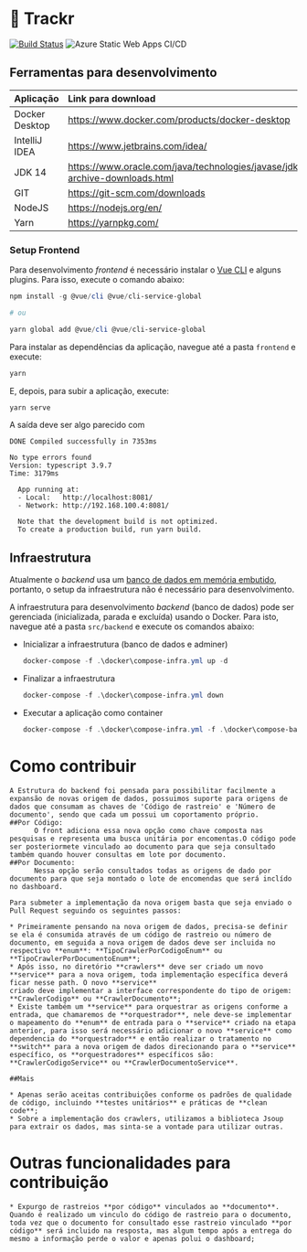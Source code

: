 # 🚚 Trackr

[![Build Status](https://dev.azure.com/estouro-de-pilha/trackr/_apis/build/status/Backend?branchName=main)](https://dev.azure.com/estouro-de-pilha/trackr/_build/latest?definitionId=3&branchName=main) ![Azure Static Web Apps CI/CD](https://github.com/Jefh-Graduacao/dev3-trackr/workflows/Azure%20Static%20Web%20Apps%20CI/CD/badge.svg)

## Ferramentas para desenvolvimento

| Aplicação | Link para download |
| :--- | :--- |
| Docker Desktop | https://www.docker.com/products/docker-desktop |
| IntelliJ IDEA | https://www.jetbrains.com/idea/ |
| JDK 14         | https://www.oracle.com/java/technologies/javase/jdk14-archive-downloads.html |
| GIT | https://git-scm.com/downloads |
| NodeJS | https://nodejs.org/en/ |
| Yarn | https://yarnpkg.com/ |

### Setup Frontend

Para desenvolvimento _frontend_ é necessário instalar o [Vue CLI](https://cli.vuejs.org/) e alguns plugins. Para isso, execute o comando abaixo:

```powershell
npm install -g @vue/cli @vue/cli-service-global

# ou

yarn global add @vue/cli @vue/cli-service-global
```

Para instalar as dependências da aplicação, navegue até a pasta `frontend` e execute:

```powershell
yarn
```

E, depois, para subir a aplicação, execute:

```powershell
yarn serve
```

A saída deve ser algo parecido com

```none
DONE Compiled successfully in 7353ms
          
No type errors found
Version: typescript 3.9.7
Time: 3179ms

  App running at:
  - Local:   http://localhost:8081/
  - Network: http://192.168.100.4:8081/

  Note that the development build is not optimized.
  To create a production build, run yarn build.
```


## Infraestrutura 

Atualmente o _backend_ usa um [banco de dados em memória embutido](https://www.h2database.com/html/main.html), portanto, o setup da infraestrutura não é necessário para desenvolvimento.

A infraestrutura para desenvolvimento _backend_ (banco de dados) pode ser gerenciada (inicializada, parada e excluída) usando o Docker. Para isto, navegue até a pasta `src/backend` e execute os comandos abaixo:

* Inicializar a infraestrutura (banco de dados e adminer)

    ```powershell
    docker-compose -f .\docker\compose-infra.yml up -d
    ``` 

* Finalizar a infraestrutura

    ```powershell
    docker-compose -f .\docker\compose-infra.yml down
    ```

* Executar a aplicação como container

    ```powershell
    docker-compose -f .\docker\compose-infra.yml -f .\docker\compose-backend.yml up -d --build
    ```
    
# Como contribuir
    A Estrutura do backend foi pensada para possibilitar facilmente a expansão de novas origem de dados, possuimos suporte para origens de dados que consumam as chaves de 'Código de rastreio' e 'Número de documento', sendo que cada um possui um coportamento próprio.
    ##Por Código: 
          O front adiciona essa nova opção como chave composta nas pesquisas e representa uma busca unitária por encomentas.O código pode ser posteriormete vinculado ao documento para que seja consultado também quando houver consultas em lote por documento.
    ##Por Documento: 
          Nessa opção serão consultados todas as origens de dado por documento para que seja montado o lote de encomendas que será inclído no dashboard.
    
    Para submeter a implementação da nova origem basta que seja enviado o Pull Request seguindo os seguintes passos:
    
    * Primeiramente pensando na nova origem de dados, precisa-se definir se ela é consumida através de um código de rastreio ou número de documento, em seguida a nova origem de dados deve ser incluida no respectivo **enum**: **TipoCrawlerPorCodigoEnum** ou **TipoCrawlerPorDocumentoEnum**;
    * Após isso, no diretório **crawlers** deve ser criado um novo **service** para a nova origem, toda implementação específica deverá ficar nesse path. O novo **service**
    criado deve implementar a interface correspondente do tipo de origem: **CrawlerCodigo** ou **CrawlerDocumento**;
    * Existe também um **service** para orquestrar as origens conforme a entrada, que chamaremos de **orquestrador**, nele deve-se implementar o mapeamento do **enum** de entrada para o **service** criado na etapa anterior, para isso será necessário adicionar o novo **service** como dependencia do **orquestrador** e então realizar o tratamento no **switch** para a nova origem de dados direcionando para o **service** específico, os **orquestradores** específicos são: **CrawlerCodigoService** ou **CrawlerDocumentoService**.

    ##Mais
    
    * Apenas serão aceitas contribuições conforme os padrões de qualidade de código, incluindo **testes unitários** e práticas de **clean code**;
    * Sobre a implementação dos crawlers, utilizamos a biblioteca Jsoup para extrair os dados, mas sinta-se a vontade para utilizar outras.
    
# Outras funcionalidades para contribuição
    * Expurgo de rastreios **por código** vinculados ao **documento**. Quando é realizado um vinculo do código de rastreio para o documento, toda vez que o documento for consultado esse rastreio vinculado **por código** será incluido na resposta, mas algum tempo após a entrega do mesmo a informação perde o valor e apenas polui o dashboard;

